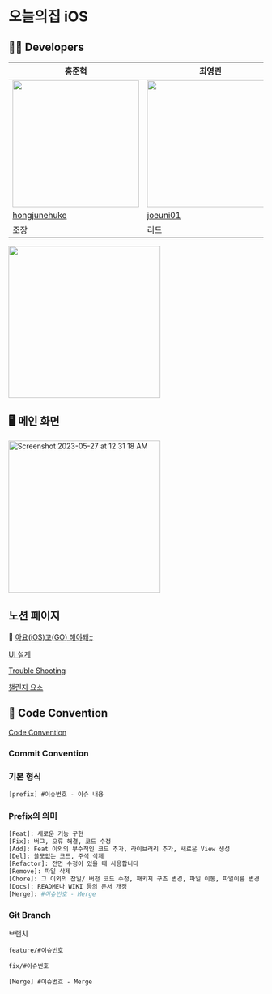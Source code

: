 # 오늘의집 iOS

## 🧑‍💻 Developers

| 홍준혁 | 최영린 | 김민주 |
| --- | --- | --- |
| <img src = "https://github.com/SOPT-32ND-APP2-Myhouse/Myhouse_iOS/assets/89457040/1d7c427f-8d2a-4675-b6cb-7b9ef2e44917" width ="250"> | <img src = "https://github.com/SOPT-32ND-APP2-Myhouse/Myhouse_iOS/assets/89457040/d43be88f-f532-4e86-a27a-0882eb764d7c" width ="250"> |  <img src = "https://github.com/SOPT-32ND-APP2-Myhouse/Myhouse_iOS/assets/89457040/fb6863cf-4594-4c23-ba45-c7e585351134" width ="250">  |
| [hongjunehuke](https://github.com/hongjunehuke) | [joeuni01](https://github.com/joeuni01) | [frohsch](https://github.com/frohsch) |
| 조장 | 리드 | 귀요미 |

<img width="300" src = "https://github.com/SOPT-32ND-APP2-Myhouse/Myhouse_iOS/assets/89457040/1c3b1366-a6b9-4273-905d-2d211db7899d" >



## 🖥️ 메인 화면
<img width="300" alt="Screenshot 2023-05-27 at 12 31 18 AM" src="https://github.com/SOPT-32ND-APP2-Myhouse/Myhouse_iOS/assets/89457040/7fbc00b3-4d20-4f17-af6b-e35458088ad8">


## 노션 페이지
🐳 [아요(iOS)고(GO) 해야돼;;](https://snapdragon-desk-8fd.notion.site/GO-4f265a13e92e44698dd3eca0cff99516)   

[UI 설계](https://snapdragon-desk-8fd.notion.site/66be0908950a491b9bfddc7552693306?v=015f4e04914f4228aebee243f60ea816)   

[Trouble Shooting](https://snapdragon-desk-8fd.notion.site/1cccf8d251c3426683fe5877269e2a4b?v=24e5fc1455c1495f94c6ca7ddf2d53e1)   

[챌린지 요소](https://snapdragon-desk-8fd.notion.site/e9dab3029b964fd0baf8fe023c0eeb9e?v=224ee8a2cae34f8da40446b283fb35b5) 


## 🙏 Code Convention
[Code Convention](https://www.notion.so/Code-Convention-c606106aab2645ddaffbcb09e2e6a0ee?pvs=4)   


### Commit Convention
### 기본 형식

```swift
[prefix] #이슈번호 - 이슈 내용
```


### Prefix의 의미

```bash
[Feat]: 새로운 기능 구현
[Fix]: 버그, 오류 해결, 코드 수정
[Add]: Feat 이외의 부수적인 코드 추가, 라이브러리 추가, 새로운 View 생성
[Del]: 쓸모없는 코드, 주석 삭제
[Refactor]: 전면 수정이 있을 때 사용합니다
[Remove]: 파일 삭제
[Chore]: 그 이외의 잡일/ 버전 코드 수정, 패키지 구조 변경, 파일 이동, 파일이름 변경
[Docs]: README나 WIKI 등의 문서 개정
[Merge]: #이슈번호 - Merge
```

### Git Branch
브랜치 
```
feature/#이슈번호

fix/#이슈번호

[Merge] #이슈번호 - Merge
```

